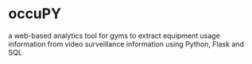 # occuPY
a web-based analytics tool for gyms to extract equipment usage information from video surveillance information using Python, Flask and SQL
